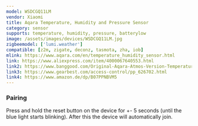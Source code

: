 ```yaml
---
model: WSDCGQ11LM
vendor: Xiaomi
title: Aqara Temperature, Humidity and Pressure Sensor
category: sensor
supports: temperature, humidity, pressure, batterylow
image: /assets/images/devices/WSDCGQ11LM.jpg
zigbeemodel: ['lumi.weather']
compatible: [z2m, zigate, deconz, tasmota, zha, iob]
mlink: https://www.aqara.com/en/temperature_humidity_sensor.html
link: https://www.aliexpress.com/item/4000067640553.html
link2: https://www.banggood.com/Original-Aqara-Atmos-Version-Temperature-Humidity-Sensor-Smart-Home-Thermometer-Hygrometer-p-1148666.html
link3: https://www.gearbest.com/access-control/pp_626702.html
link4: https://www.amazon.de/dp/B07PPNBVM5
---
```

### Pairing
Press and hold the reset button on the device for +- 5 seconds (until the blue light starts blinking).
After this the device will automatically join.
